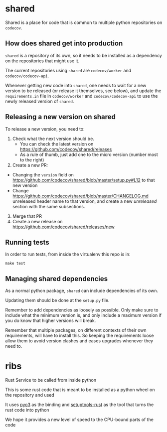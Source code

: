 # shared

Shared is a place for code that is common to multiple python repositories on `codecov`.

## How does shared get into production

`shared` is a repository of its own, so it needs to be installed as a dependency on the repositories that might use it.

The current repositories using `shared` are `codecov/worker` and `codecov/codecov-api`.

Whenever getting new code into `shared`, one needs to wait for a new version to be released (or release it themselves, see below), and update the `requirements.in` file in `codecov/worker` and `codecov/codecov-api` to use the newly released version of `shared`.

## Releasing a new version on shared

To release a new version, you need to:

1) Check what the next version should be.
    - You can check the latest version on https://github.com/codecov/shared/releases
    - As a rule of thumb, just add one to the micro version (number most to the right)
2) Create a new PR:
- Changing the `version` field on https://github.com/codecov/shared/blob/master/setup.py#L12 to that new version
- Change https://github.com/codecov/shared/blob/master/CHANGELOG.md  unreleased header name to that version, and create a new _unreleased_ section with the same subsections.
3) Merge that PR
4) Create a new release on https://github.com/codecov/shared/releases/new

## Running tests

In order to run tests, from inside the virtualenv this repo is in:

```
make test
```

## Managing shared dependencies

As a normal python package, `shared` can include dependencies of its own.

Updating them should be done at the `setup.py` file.

Remember to add dependencies as loosely as possible. Only make sure to include what the minimum version is, and only include a maximum version if you do know that higher versions will break.

Remember that multiple packages, on different contexts of their own requirements, will have to install this. So keeping the requirements loose allow them to avoid version clashes and eases upgrades whenever they need to.

# ribs
Rust Service to be called from inside python

This is some rust code that is meant to be installed as a python wheel on the repository and used

It uses [pyo3](https://pyo3.rs) as the binding and [setuptools-rust](https://github.com/PyO3/setuptools-rust) as the tool that turns the rust code into python

We hope it provides a new level of speed to the CPU-bound parts of the code
